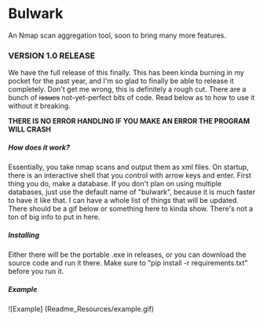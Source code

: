# Bulwark

An Nmap scan aggregation tool, soon to bring many more features.

### VERSION 1.0 RELEASE

We have the full release of this finally. This has been kinda burning in my pocket for the past year, and I'm so glad to finally be able to release it completely. Don't get me wrong, this is definitely a rough cut. There are a bunch of ~~issues~~ not-yet-perfect bits of code. Read below as to how to use it without it breaking.


**THERE IS NO ERROR HANDLING IF YOU MAKE AN ERROR THE PROGRAM WILL CRASH**


##### How does it work?

Essentially, you take nmap scans and output them as xml files. On startup, there is an interactive shell that you control with arrow keys and enter. First thing you do, make a database. If you don't plan on using multiple databases, just use the default name of "bulwark", because it is much faster to have it like that. I can have a whole list of things that will be updated. There should be a gif below or something here to kinda show. There's not a ton of big info to put in here.


##### Installing

Either there will be the portable .exe in releases, or you can download the source code and run it there. Make sure to "pip install -r requirements.txt" before you run it.


##### Example

![Example] (Readme_Resources/example.gif)
